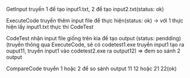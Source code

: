 GetInput truyền 1 để tạo input1.txt, 2 để tạo input2.txt(status: ok)

ExecuteCode truyền thêm input file để thực hiện(status: ok) -> với 1 thực hiện lấy input1.txt thực thi CodeTest

CodeTest nhận input file giống trên kia để tạo output (status: pendding)(truyền thông qua ExecuteCode, sẽ có codetest1.exe truyền input1 tạo ra ouput11, truyền input1 vào codetest2.exe ra output12) => đem so sánh 2 output

CompareCode truyền 1 hoặc 2 để so sánh output 11 12 hoặc 21 22(ok)
